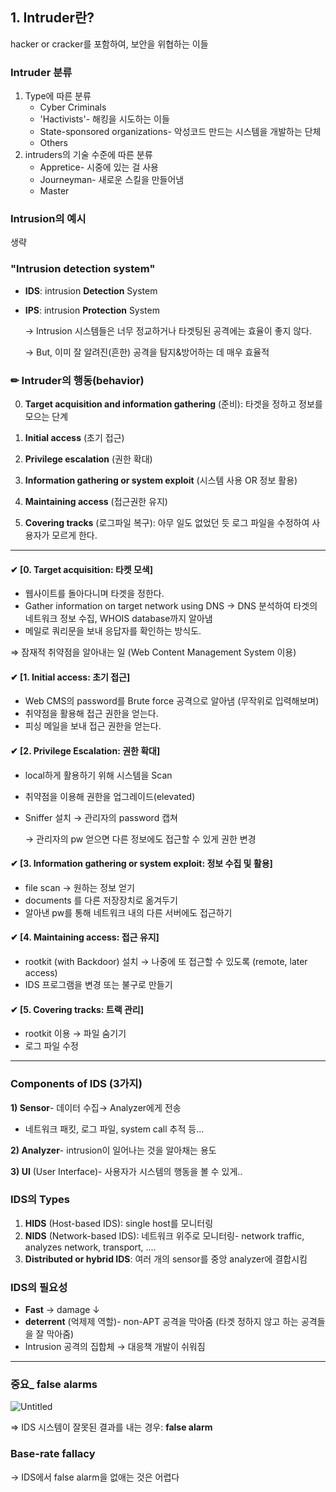 ## 1. Intruder란?

hacker or cracker를 포함하여, 보안을 위협하는 이들   

### Intruder 분류

1. Type에 따른 분류
    - Cyber Criminals
    - 'Hactivists'- 해킹을 시도하는 이들
    - State-sponsored organizations- 악성코드 만드는 시스템을 개발하는 단체
    - Others
2. intruders의 기술 수준에 따른 분류
    - Appretice- 시중에 있는 걸 사용
    - Journeyman- 새로운 스킬을 만들어냄
    - Master

### Intrusion의 예시

생략

### "Intrusion detection system"

- **IDS**: intrusion **Detection** System
- **IPS**: intrusion **Protection** System

    → Intrusion 시스템들은 너무 정교하거나 타겟팅된 공격에는 효율이 좋지 않다.    

    → But, 이미 잘 알려진(흔한) 공격을 탐지&방어하는 데 매우 효율적   

### ✏ Intruder의 행동(behavior)

0. **Target acquisition and information gathering** (준비): 타겟을 정하고 정보를 모으는 단계   

1. **Initial access** (초기 접근)
2. **Privilege escalation** (권한 확대)
3. **Information gathering or system exploit** (시스템 사용 OR 정보 활용)
4. **Maintaining access** (접근권한 유지)
5. **Covering tracks** (로그파일 복구): 아무 일도 없었던 듯 로그 파일을 수정하여 사용자가 모르게 한다.

- - -

#### ✔ [0. Target acquisition: 타켓 모색]

- 웹사이트를 돌아다니며 타겟을 정한다.
- Gather information on target network using DNS → DNS 분석하여 타겟의 네트워크 정보 수집, WHOIS database까지 알아냄
- 메일로 쿼리문을 보내 응답자를 확인하는 방식도.

⇒ 잠재적 취약점을 알아내는 일 (Web Content Management System 이용)    

#### ✔ [1. **Initial access**: 초기 접근]   

- Web CMS의 password를 Brute force 공격으로 알아냄 (무작위로 입력해보며)
- 취약점을 활용해 접근 권한을 얻는다.
- 피싱 메일을 보내 접근 권한을 얻는다.

#### ✔ [2. **Privilege Escalation**: 권한 확대]

- local하게 활용하기 위해 시스템을 Scan
- 취약점을 이용해 권한을 업그레이드(elevated)
- Sniffer 설치 → 관리자의 password 캡쳐

    → 관리자의 pw 얻으면 다른 정보에도 접근할 수 있게 권한 변경   

#### ✔ [3. **Information gathering or system exploit**: 정보 수집 및 활용]

- file scan → 원하는 정보 얻기
- documents 를 다른 저장장치로 옮겨두기
- 알아낸 pw를 통해 네트워크 내의 다른 서버에도 접근하기

#### ✔ [4. Maintaining access: 접근 유지]

- rootkit (with Backdoor) 설치 → 나중에 또 접근할 수 있도록 (remote, later access)
- IDS 프로그램을 변경 또는 불구로 만들기

#### ✔ [5. Covering tracks: 트랙 관리]

- rootkit 이용 → 파일 숨기기
- 로그 파일 수정

---

### Components of IDS (3가지)

**1) Sensor**- 데이터 수집→ Analyzer에게 전송     

- 네트워크 패킷, 로그 파일, system call 추적 등...

**2) Analyzer**- intrusion이 일어나는 것을 알아채는 용도    

**3) UI** (User Interface)- 사용자가 시스템의 행동을 볼 수 있게..    

### IDS의 Types

1. **HIDS** (Host-based IDS): single host를 모니터링    
2. **NIDS** (Network-based IDS): 네트워크 위주로 모니터링- network traffic, analyzes network, transport, ....    
3. **Distributed or hybrid IDS**: 여러 개의 sensor를 중앙 analyzer에 결합시킴

### IDS의 필요성

- **Fast** → damage ↓
- **deterrent** (억제제 역할)- non-APT 공격을 막아줌 (타겟 정하지 않고 하는 공격들을 잘 막아줌)
- Intrusion 공격의 집합체 → 대응책 개발이 쉬워짐

---

### 중요_ false alarms
![Untitled](https://user-images.githubusercontent.com/61778930/121812078-84845c80-cca1-11eb-8949-0a834b888f5a.png)
   
⇒ IDS 시스템이 잘못된 결과를 내는 경우: **false alarm**   

### Base-rate fallacy

→ IDS에서 false alarm을 없애는 것은 어렵다

